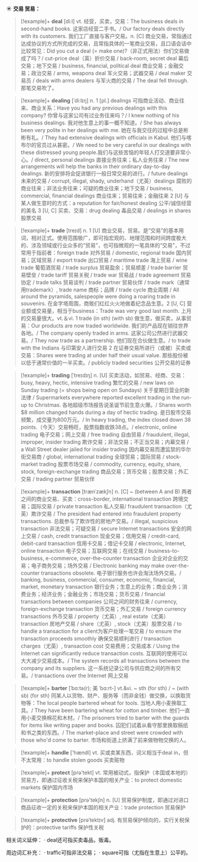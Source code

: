 ☀ <span class="category">**交易 贸易：**</span>
>[!example]+ <span class="vocabulary">**deal**</span> [di:l] 
> <span class="definition">vt. 经营，买卖，交易：</span>The business deals in second-hand books. 这家店经营二手书。/ Our factory deals directly with its customers. 我们工厂直接与客户交易。<span class="definition">n. [C] 商业交易，常指通过达成协议的方式所完成的交易，且常指具体的一笔商业交易，且口语会话中比较常见：</span>Did you cut a deal (= make one)?（非正式用法）你们交易做成了吗？/ cut-price deal（英）折价交易 / back-room, secret deal 幕后交易；地下交易 / business, financial, political deal 商业交易；金融交易；政治交易 / arms, weapons deal 军火交易；武器交易 / deal maker 交易员 / deals with arms dealers 与军火商的交易 / The deal fell through. 那笔交易吹了。
           
>[!example]+ <span class="vocabulary">**dealing**</span> [ˈdi:lɪŋ]
> <span class="definition">n. 1 [pl.] dealings 可指商业活动、商业往来、商业关系：</span>Have you had any previous dealings with this company? 你曾与这家公司有过业务往来吗？/ I knew nothing of his business dealings. 我对他生意上的事一概不知道。/ She has always been very polite in her dealings with me. 她在与我交往的过程中总是彬彬有礼。/ They had extensive dealings with officials in Kabul. 他们与喀布尔的官员过从甚密。/ We need to be very careful in our dealings with these distressed young people.我们与这些苦恼的年轻人打交道要非常小心。/ direct, personal dealings 直接业务往来；私人业务往来 / The new arrangements will help the banks in their ordinary day-to-day dealings. 新的安排将会促进银行一般日常交易的进行。/ future dealings 未来的交易 / corrupt, illegal, shady, underhand（尤英）dealings 腐败的商业往来；非法业务往来；可疑的商业往来；地下交易 / business, commercial, financial dealings 商业往来；贸易往来；金融往来 <span class="definition">2 [U] 与某人做生意时的方式：</span>a reputation for fair/honest dealing 公平/诚信经营的美名 <span class="definition">3 [U, C] 买卖、交易：</span>drug dealing 毒品交易 / dealings in shares 股票交易

>[!example]+ <span class="vocabulary">**trade**</span> [treɪd] 
> <span class="definition">n. 1 [U] 商业交易，贸易。是“交易”的基本用词，相对正式。使用范围极广，即可指宏观的、地理范围和时间跨度极大的、涉及领域或行业众多的“贸易”，也可指微观的一笔具体的“交易”，不过常用于指前者：</span>foreign trade 对外贸易 / domestic, regional trade 国内贸易；区域贸易 / export trade 出口贸易 / maritime trade 海上贸易 / wine trade 葡萄酒贸易 / trade surplus 贸易盈余；贸易顺差 / trade barrier 贸易壁垒 / trade tariff 贸易关税 / trade war 贸易战 / trade agreement 贸易协定 / trade talks 贸易谈判 / trade partner 贸易伙伴 / trade mark（通常用trademark）, trade name 商标；品牌 / trade cycle 商业周期 / All around the pyramids, salespeople were doing a roaring trade in souvenirs. 在金字塔周围，商贩们红红火火地做着纪念品生意。<span class="definition">2 [U, C] 营业额或交易量，相当于business：</span>Trade was very good last month. 上月的交易量很大。<span class="definition">vt.＆vi. 1 trade (in sth) (with sb) 做生意，做买卖，从事贸易：</span>Our products are now traded worldwide. 我们的产品现在销往世界各地。/ The company openly traded in arms. 这家公司公然进行武器交易。/ They now trade as a partnership. 他们现在合伙做生意。/ to trade with the Indians 与印第安人进行交易 <span class="definition">2 在证券交易所进行（或被）买卖或交易：</span>Shares were trading at under half their usual value. 那些股份被以低于通常价值的一半买卖。/ publicly traded securities 公开交易的证券 
                      
>[!example]+ <span class="vocabulary">**trading**</span> [ˈtreɪdɪŋ]
> <span class="definition">n. [U] 买卖活动，如贸易、经商、交易：</span>busy, heavy, hectic, intensive trading 繁忙的交易 / new laws on Sunday trading (= shops being open on Sundays) 关于星期日营业的新法律 / Supermarkets everywhere reported excellent trading in the run-up to Christmas. 各地超级市场报告说圣诞节前生意火爆。/ Shares worth $8 million changed hands during a day of hectic trading. 是日股市交易频繁，成交量为800万元。/ In heavy trading, the index closed down 38 points.（今天）交易畅旺，股票指数收跌38点。/ electronic, online trading 电子交易；网上交易 / free trading 自由贸易 / fraudulent, illegal, improper, insider trading 欺诈交易；非法交易；不正当交易；内幕交易 / a Wall Street dealer jailed for insider trading 因内幕交易而遭监禁的华尔街交易商 / global, international trading 全球贸易；国际贸易 / stock-market trading 股票市场交易 / commodity, currency, equity, share, stock, foreign-exchange trading 商品交易；货币交易；股票交易；外汇交易 / trading partner 贸易伙伴
           
>[!example]+ <span class="vocabulary">**transaction**</span> [trænˈzækʃn]
> <span class="definition">n. [C] ~ (between A and B) 两者之间的商业交易、买卖：</span>cross-border, international transaction 跨境交易；国际交易 / private transaction 私人交易/ fraudulent transaction（尤英）欺诈交易 / The president had entered into fraudulent property transactions. 总裁参与了欺诈性的房地产交易。/ illegal, suspicious transaction 非法交易；可疑交易 / secure Internet transactions 安全的网上交易 / cash, credit transaction 现金交易；信用交易 / credit-card, debit-card transaction 信用卡交易；借记卡交易 / electronic, Internet, online transaction 电子交易；互联网交易；在线交易 / business-to-business, e-commerce, over-the-counter transaction 企业对企业的交易；电子商务交易；场外交易 / Electronic banking may make over-the-counter transactions obsolete. 电子银行服务也许会淘汰场外交易。/ banking, business, commercial, consumer, economic, financial, market, monetary transaction 银行业务；生意上的业务；商业业务；消费业务；经济业务；金融业务；市场交易；货币交易 / financial transactions between companies 公司之间的财务往来 / currency, foreign-exchange transaction 货币交易；外汇交易 / foreign currency transactions 外币交易 / property（尤英）, real estate（尤美）transaction 房地产交易 / share（尤英）, stock（尤美）股票交易 / to handle a transaction for a client为客户处理一笔交易 / to ensure the transaction proceeds smoothly 确保交易顺利进行 / transaction charges（尤英）, transaction cost 交易费用；交易成本 / Using the Internet can significantly reduce transaction costs. 互联网的使用可以大大减少交易成本。/ The system records all transactions between the company and its suppliers. 这一系统记录公司与供应商之间的所有交易。/ transactions over the Internet 网上交易

>[!example]+ <span class="vocabulary">**barter**</span> [ˈbɑ:tə(r); 美 ˈbɑ:rt-]
> <span class="definition">vt.&vi. ~ sth (for sth) / ~ (with sb) (for sth) 同某人以货物、财产、服务等（而非金钱）做交换，以换取货物等：</span>The local people bartered wheat for tools. 当地人用小麦换取工具。/ They have been bartering wheat for cotton and timber. 他们一直用小麦交换棉花和木材。/ The prisoners tried to barter with the guards for items like writing paper and books. 囚犯们试着从看守那里换取稿纸和书之类的东西。/ The market-place and street were crowded with those who'd come to barter. 市场和街道上挤满了前来做物物交换的人。

>[!example]+ <span class="vocabulary">**handle**</span> ['hændl] 
> <span class="definition">vt. 买或卖某东西，词义相当于deal in，但不太常用：</span>to handle stolen goods 买卖赃物

>[!example]+ <span class="vocabulary">**protect**</span> [prə'tekt] 
> <span class="definition">vt. 常用被动式，指保护（本国或本地的）贸易方，即通过征收关税来保护本国的相关产业：</span>to protect domestic markets 保护国内市场

>[!example]+ <span class="vocabulary">**protection**</span> [prə'tekʃn] 
> <span class="definition">n. [U] 贸易保护制度，即通过对进口商品征收一定的关税来保护本国的相关产业：</span>trade protection 贸易保护
           
>[!example]+ <span class="vocabulary">**protective**</span> [prəˈtektɪv]
> <span class="definition">adj. 有贸易保护倾向的，实行关税保护的：</span>protective tariffs 保护性关税

相关词义延伸：
· deal还可指买卖毒品，贩毒。

周边词汇补充：
· traffic可指非法交易；
· square可指（尤指在生意上）公平的。


